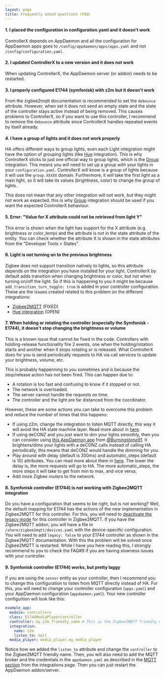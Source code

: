 ```yaml
---
layout: page
title: Frequently asked questions (FAQ)
---
```


#### 1. I placed the configuration in configuration.yaml and it doesn't work

ControllerX depends on AppDaemon and all the configuration for AppDaemon apps goes to `/config/appdaemon/apps/apps.yaml` and not `/config/configuration.yaml`.

#### 2. I updated ControllerX to a new version and it does not work

When updating ControllerX, the AppDaemon server (or addon) needs to be restarted.

#### 3. I properly configured E1744 (symfonisk) with z2m but it doesn't work

From the zigbee2mqtt documentation is recommended to set the `debounce` attribute. However, when set it does not send an empty state and the state of the controller stays active instead of being removed. This causes problems to ControllerX, so if you want to use this controller, I recommend to remove the `debounce` attribute since ControllerX handles repeated events by itself already.

#### 4. I have a group of lights and it does not work properly

HA offers different ways to group lights, even each Light integration might have the option of grouping lights (like [Hue](https://www.home-assistant.io/integrations/hue/) integration). This is why ControllerX sticks to just one official way to group lights, which is the [Group](https://www.home-assistant.io/integrations/group/) integration. This means you will need to set up a group with your lights in your `configuration.yaml`. ControllerX will know is a group of lights because it will use the `group.XXXXX` domain. Furthermore, it will take the first light as a main light, so it will take its values (brightness, color) to change the group of lights.

This does not mean that any other integration will not work, but they might not work as expected, this is why [Group](https://www.home-assistant.io/integrations/group/) integration should be used if you want the expected ControllerX behaviour.

#### 5. Error: "Value for X attribute could not be retrieved from light Y"

This error is shown when the light has support for the X attribute (e.g. brightness or color_temp) and the attribute is not in the state attribute of the entity. You can check whether the attribute X is shown in the state attributes from the "Developer Tools > States".

#### 6. Light is not turning on to the previous brightness

Zigbee does not support transition natively to lights, so this attribute depends on the integration you have installed for your light. ControllerX by default adds transition when changing brightness or color, but not when turning on/off the light. So if this is happening to you it might be because `add_transition_turn_toggle: true` is added in your controller configuration. These are the issues created related to this problem on the different integrations:

- [Zigbee2MQTT](https://github.com/Koenkk/zigbee-herdsman-converters/issues/1073) (FIXED)
- [Hue integration](https://github.com/home-assistant/core/issues/32894) (OPEN)

#### 7. When holding or rotating the controller (especially the Symfonisk - E1744), it doesn't stop changing the brightness or volume

This is a known issue that cannot be fixed in the code. Controllers with holding-release functionality fire 2 events, one when the holding/rotation starts and another when it stops rotating or is released. What ControllerX does for you is send periodically requests to HA via call services to update your brightness, volume, etc.

This is probably happenning to you sometimes and is because the stop/release action has not been fired. This can happen due to:

- A rotation is too fast and confusing to know if it stopped or not.
- The network is overloaded.
- The server cannot handle the requests on time.
- The controller and the light are far distanced from the coordinator.

However, these are some actions you can take to overcome this problem and reduce the number of times that this happens:

- If using z2m, change the integration to listen MQTT directly, this way it will avoid the HA state machine layer. Read more about in [here](/controllerx/others/integrations#zigbee2mqtt).
- If using deCONZ and you just want to dim your lights smoothly, then you can consider using [this AppDaemon app](https://github.com/Burningstone91/Hue_Dimmer_Deconz) from [_@Burningstone91_](https://github.com/Burningstone91). It brightens/dims your lights with a deCONZ calls instead of calling HA periodically, this means that deCONZ would handle the dimming for you.
- Play around with delay (default is 350ms) and automatic_steps (default is 10) attributes. You can read more about them in [here](/controllerx/start/type-configuration#light-controller). The lower the delay is, the more requests will go to HA. The more automatic_steps, the more steps it will take to get from min to max, and vice versa.
- Add more Zigbee routers to the network.

#### 8. Symfonisk controller (E1744) is not working with Zigbee2MQTT integration

Do you have a configuration that seems to be right, but is not working? Well, the default mapping for E1744 has the actions of the new implementation in Zigbee2MQTT for this controller. For this, you will need to [deactivate the legacy mode](https://www.zigbee2mqtt.io/devices/E1744.html#legacy-integration) for this controller in Zigbee2MQTT. If you have the Zigbee2MQTT addon, you will have a file in `/share/zigbee2mqtt/devices.yaml` with the device-specific configuration. You will need to add `legacy: false` to your E1744 controller as shown in the Zigbee2MQTT documentation. With this the problem will be solved once Zigbee2MQTT is restarted. While I have you here reading this, I strongly recommend to you to check the FAQ#9 if you are having slowness issues with your controller.

#### 9. Symfonisk controller (E1744) works, but pretty laggy

If you are using the `sensor` entity as your controller, then I recommend you to change this configuration to listen from MQTT directly instead of HA. For this, you will need to change your controller configuration (`apps.yaml`) and your AppDaemon configuration (`appdaemon.yaml`). Your new controller configurtion will look like this:

```yaml
example_app:
  module: controllerx
  class: E1744MediaPlayerController
  controller: my_z2m_friendly_name # This is the Zigbee2MQTT friendly name
  integration:
    name: z2m
    listen_to: mqtt
  media_player: media_player.my_media_player
```

Notice how we added the `listen_to` attribute and change the `controller` to the Zigbee2MQTT friendly name. Then, you will also need to add the MQTT broker and the credentials in the `appdaemon.yaml` as described in the [MQTT section](/controllerx/others/integrations#mqtt) from the integrations page. Then you can just restart the AppDaemon addon/server.
